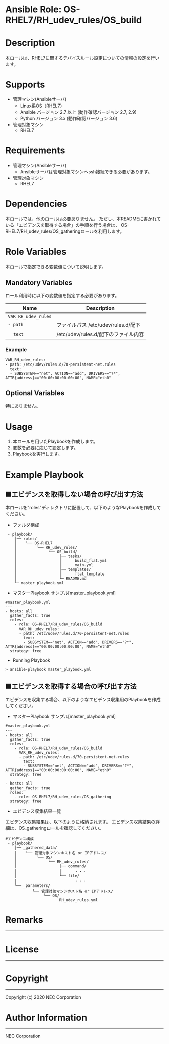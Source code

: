 Ansible Role: OS-RHEL7/RH_udev_rules/OS_build
=======================================================
# Description
本ロールは、RHEL7に関するデバイスルール設定についての情報の設定を行います。

# Supports
- 管理マシン(Ansibleサーバ)
  * Linux系OS（RHEL7）
  * Ansible バージョン 2.7 以上 (動作確認バージョン 2.7, 2.9)
  * Python バージョン 3.x  (動作確認バージョン 3.6)
- 管理対象マシン
  * RHEL7

# Requirements
- 管理マシン(Ansibleサーバ)
  * Ansibleサーバは管理対象マシンへssh接続できる必要があります。
- 管理対象マシン
  * RHEL7

# Dependencies

本ロールでは、他のロールは必要ありません。
ただし、本READMEに書かれている「エビデンスを取得する場合」の手順を行う場合は、
OS-RHEL7/RH_udev_rules/OS_gatheringロールを利用します。

# Role Variables

本ロールで指定できる変数値について説明します。

## Mandatory Variables

ロール利用時に以下の変数値を指定する必要があります。

| Name | Description | 
| ---- | ----------- | 
| `VAR_RH_udev_rules` | | 
| `- path` | ファイルパス /etc/udev/rules.d/配下 | 
| &nbsp;&nbsp;&nbsp;&nbsp;`text` | /etc/udev/rules.d/配下のファイル内容 | 

### Example
~~~
VAR_RH_udev_rules:
- path: /etc/udev/rules.d/70-persistent-net.rules
  text:
  - SUBSYSTEM=="net", ACTION=="add", DRIVERS=="?*", ATTR{address}=="00:00:00:00:00:00", NAME="eth0"
~~~


## Optional Variables

特にありません。

# Usage

1. 本ロールを用いたPlaybookを作成します。
2. 変数を必要に応じて設定します。
3. Playbookを実行します。

# Example Playbook

## ■エビデンスを取得しない場合の呼び出す方法

本ロールを"roles"ディレクトリに配置して、以下のようなPlaybookを作成してください。

- フォルダ構成

~~~
 - playbook/
    │── roles/
    │    └── OS-RHEL7
    │         └── RH_udev_rules/
    │              └── OS_build/
    │                   │── tasks/
    │                   │      build_flat.yml
    │                   │      main.yml
    │                   │── templates/
    │                   │      flat_template
    │                   └─ README.md
    └─ master_playbook.yml
~~~

- マスターPlaybook サンプル[master_playbook.yml]

~~~
#master_playbook.yml
---
- hosts: all
  gather_facts: true
  roles:
    - role: OS-RHEL7/RH_udev_rules/OS_build
      VAR_RH_udev_rules:
      - path: /etc/udev/rules.d/70-persistent-net.rules
        text:
        - SUBSYSTEM=="net", ACTION=="add", DRIVERS=="?*", ATTR{address}=="00:00:00:00:00:00", NAME="eth0"
  strategy: free
~~~

- Running Playbook

~~~
> ansible-playbook master_playbook.yml
~~~

## ■エビデンスを取得する場合の呼び出す方法

エビデンスを収集する場合、以下のようなエビデンス収集用のPlaybookを作成してください。  

- マスターPlaybook サンプル[master_playbook.yml]

~~~
#master_playbook.yml
---
- hosts: all
  gather_facts: true
  roles:
    - role: OS-RHEL7/RH_udev_rules/OS_build
      VAR_RH_udev_rules:
      - path: /etc/udev/rules.d/70-persistent-net.rules
        text:
        - SUBSYSTEM=="net", ACTION=="add", DRIVERS=="?*", ATTR{address}=="00:00:00:00:00:00", NAME="eth0"
  strategy: free

- hosts: all
  gather_facts: true
  roles:
    - role: OS-RHEL7/RH_udev_rules/OS_gathering
  strategy: free
~~~

- エビデンス収集結果一覧

エビデンス収集結果は、以下のように格納されます。
エビデンス収集結果の詳細は、OS_gatheringロールを確認してください。

~~~
#エビデンス構成
 - playbook/
    │── _gathered_data/
    │    └── 管理対象マシンホスト名 or IPアドレス/
    │         └── OS/
    │              └── RH_udev_rules/
    │                   │── command/
    │                   │      ・・・
    │                   └── file/
    │                          ・・・
    └── _parameters/
            └── 管理対象マシンホスト名 or IPアドレス/
                 └── OS/
                        RH_udev_rules.yml
~~~

# Remarks
-------

# License
-------

# Copyright
---------
Copyright (c) 2020 NEC Corporation

# Author Information
------------------
NEC Corporation
